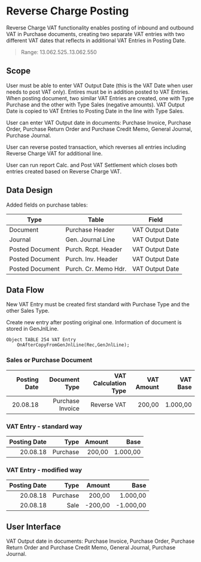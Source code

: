 # Reverse Charge Posting

Reverse Charge VAT functionality enables posting of inbound and outbound VAT in Purchase documents, creating two separate VAT entries with two different VAT dates that reflects in additional VAT Entries in Posting Date.

> Range: 13.062.525..13.062.550

## Scope

User must be able to enter VAT Output Date (this is the VAT Date when user needs to post VAT only). Entires must be in addition posted to VAT Entries. When posting document, two similar VAT Entries are created, one with Type Purchase and the other with Type Sales (negative amounts). VAT Output Date is copied to VAT Entries to Posting Date in the line with Type Sales.

User can enter VAT Output date in documents: Purchase Invoice, Purchase Order, Purchase Return Order and Purchase Credit Memo, General Journal, Purchase Journal.

User can reverse posted transaction, which reverses all entries including Reverse Charge VAT for additional line.

User can run report Calc. and Post VAT Settlement which closes both entries created based on Reverse Charge VAT. 

## Data Design

Added fields on purchase tables:

Type|Table|Field
-|-|-
Document|Purchase Header|VAT Output Date
Journal|Gen. Journal Line|VAT Output Date
Posted Document|Purch. Rcpt. Header|VAT Output Date
Posted Document|Purch. Inv. Header|VAT Output Date
Posted Document|Purch. Cr. Memo Hdr.|VAT Output Date

## Data Flow

New VAT Entry must be created first standard with Purchase Type and the other Sales Type.

Create new entry after posting original one. Information of document is stored in GenJnlLine.

``` PAS
Object TABLE 254 VAT Entry
    OnAfterCopyFromGenJnlLine(Rec,GenJnlLine);
``` 
### Sales or Purchase Document
Posting Date|Document Type|VAT Calculation Type|VAT Amount|VAT Base
-:|-:|-:|-:|-:
20.08.18|Purchase Invoice|Reverse VAT|200,00|1.000,00

### VAT Entry - standard way
Posting Date|Type|Amount|Base
-:|-:|-:|-:
20.08.18|Purchase|200,00|1.000,00

### VAT Entry - modified way
Posting Date|Type|Amount|Base
-:|-:|-:|-:
20.08.18|Purchase|200,00|1.000,00
20.08.18|Sale|-200,00|-1.000,00

## User Interface
VAT Output date in documents: Purchase Invoice, Purchase Order, Purchase Return Order and Purchase Credit Memo, General Journal, Purchase Journal.
